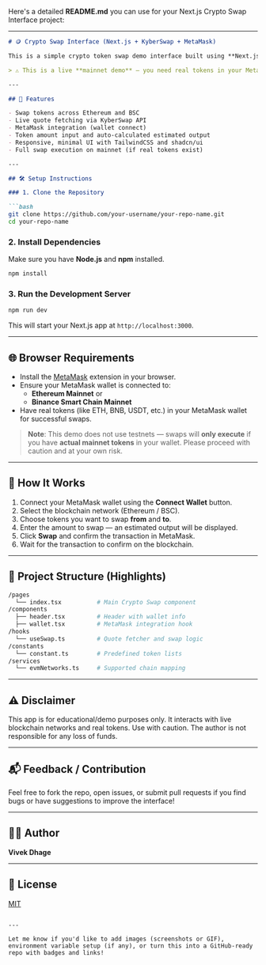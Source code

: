 Here's a detailed **README.md** you can use for your Next.js Crypto Swap Interface project:

---

```markdown
# 🪙 Crypto Swap Interface (Next.js + KyberSwap + MetaMask)

This is a simple crypto token swap demo interface built using **Next.js**, **KyberSwap Aggregator API**, and **MetaMask**. The app supports Ethereum and Binance Smart Chain (BSC) networks and allows users to connect their MetaMask wallet, select tokens, and perform a token swap.

> ⚠️ This is a live **mainnet demo** — you need real tokens in your MetaMask wallet for swaps to execute successfully.

---

## 🚀 Features

- Swap tokens across Ethereum and BSC
- Live quote fetching via KyberSwap API
- MetaMask integration (wallet connect)
- Token amount input and auto-calculated estimated output
- Responsive, minimal UI with TailwindCSS and shadcn/ui
- Full swap execution on mainnet (if real tokens exist)

---

## 🛠️ Setup Instructions

### 1. Clone the Repository

```bash
git clone https://github.com/your-username/your-repo-name.git
cd your-repo-name
```

### 2. Install Dependencies

Make sure you have **Node.js** and **npm** installed.

```bash
npm install
```

### 3. Run the Development Server

```bash
npm run dev
```

This will start your Next.js app at `http://localhost:3000`.

---

## 🌐 Browser Requirements

- Install the [MetaMask](https://metamask.io/download/) extension in your browser.
- Ensure your MetaMask wallet is connected to:
  - **Ethereum Mainnet** or
  - **Binance Smart Chain Mainnet**
- Have real tokens (like ETH, BNB, USDT, etc.) in your MetaMask wallet for successful swaps.

> **Note**: This demo does not use testnets — swaps will **only execute** if you have **actual mainnet tokens** in your wallet. Please proceed with caution and at your own risk.

---

## 🔄 How It Works

1. Connect your MetaMask wallet using the **Connect Wallet** button.
2. Select the blockchain network (Ethereum / BSC).
3. Choose tokens you want to swap **from** and **to**.
4. Enter the amount to swap — an estimated output will be displayed.
5. Click **Swap** and confirm the transaction in MetaMask.
6. Wait for the transaction to confirm on the blockchain.

---

## 📁 Project Structure (Highlights)

```bash
/pages
  └── index.tsx          # Main Crypto Swap component
/components
  ├── header.tsx         # Header with wallet info
  ├── wallet.tsx         # MetaMask integration hook
/hooks
  └── useSwap.ts         # Quote fetcher and swap logic
/constants
  └── constant.ts        # Predefined token lists
/services
  └── evmNetworks.ts     # Supported chain mapping
```

---

## ⚠️ Disclaimer

This app is for educational/demo purposes only. It interacts with live blockchain networks and real tokens. Use with caution. The author is not responsible for any loss of funds.

---

## 📬 Feedback / Contribution

Feel free to fork the repo, open issues, or submit pull requests if you find bugs or have suggestions to improve the interface!

---

## 🧑‍💻 Author

**Vivek Dhage**

---

## 📜 License

[MIT](./LICENSE)
```

---

Let me know if you'd like to add images (screenshots or GIF), environment variable setup (if any), or turn this into a GitHub-ready repo with badges and links!